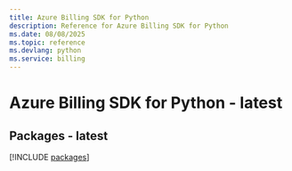 ```yaml
---
title: Azure Billing SDK for Python
description: Reference for Azure Billing SDK for Python
ms.date: 08/08/2025
ms.topic: reference
ms.devlang: python
ms.service: billing
---
```

# Azure Billing SDK for Python - latest
## Packages - latest
[!INCLUDE [packages](billing-index.md)]
